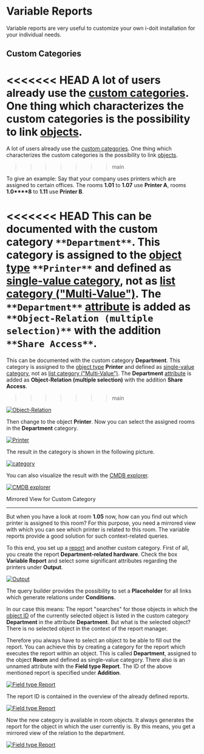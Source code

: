 # Variable Reports

Variable reports are very useful to customize your own i-doit installation for your individual needs.  

Custom Categories
-----------------

<<<<<<< HEAD
A lot of users already use the [custom categories](/display/en/Custom+Categories). One thing which characterizes the custom categories is the possibility to link [objects](../../basics/structure-of-the-it-documentation.md).
=======
A lot of users already use the [custom categories](../basics/custom-categories.md). One thing which characterizes the custom categories is the possibility to link [objects](../basics/structure-of-the-it-documentation.md).
>>>>>>> main

To give an example: Say that your company uses printers which are assigned to certain offices. The rooms **1.01** to **1.07** use **Printer A**, rooms **1.0****8** to **1.11** use **Printer B**.

<<<<<<< HEAD
This can be documented with the custom category `**Department**`. This category is assigned to the [object type](../../basics/structure-of-the-it-documentation.md) `**Printer**` and defined as [single-value category](../../basics/structure-of-the-it-documentation.md), not as [list category ("Multi-Value")](../../basics/structure-of-the-it-documentation.md). The `**Department**` [attribute](../../basics/structure-of-the-it-documentation.md)  is added as `**Object-Relation (multiple selection)**` with the addition `**Share Access**`.  
=======
This can be documented with the custom category **Department**. This category is assigned to the [object type](../basics/structure-of-the-it-documentation.md) **Printer** and defined as [single-value category](../basics/structure-of-the-it-documentation.md), not as [list category ("Multi-Value")](../basics/structure-of-the-it-documentation.md). The **Department** [attribute](../basics/structure-of-the-it-documentation.md)  is added as **Object-Relation (multiple selection)** with the addition **Share Access**.  
>>>>>>> main

[![Object-Relation](../assets/images/en/evaluation/variable-reports/1-vr.png)](../assets/images/en/evaluation/variable-reports/1-vr.png)

Then change to the object **Printer**. Now you can select the assigned rooms in the **Department** category.

[![Printer](../assets/images/en/evaluation/variable-reports/2-vr.png)](../assets/images/en/evaluation/variable-reports/2-vr.png)

The result in the category is shown in the following picture.

[![category](../assets/images/en/evaluation/variable-reports/3-vr.png)](../assets/images/en/evaluation/variable-reports/3-vr.png)

You can also visualize the result with the [CMDB explorer](./cmdb-explorer/index.md).

[![CMDB explorer](../assets/images/en/evaluation/variable-reports/4-vr.png)](../assets/images/en/evaluation/variable-reports/4-vr.png)

Mirrored View for Custom Category  

------------------------------------

But when you have a look at room **1.05** now, how can you find out which printer is assigned to this room? For this purpose, you need a mirrored view with which you can see which printer is related to this room. The variable reports provide a good solution for such context-related queries.

To this end, you set up a [report](./report-manager.md) and another custom category. First of all, you create the report **Department-related hardware**. Check the box **Variable Report** and select some significant attributes regarding the printers under **Output**.  

[![Output](../assets/images/en/evaluation/variable-reports/5-vr.png)](../assets/images/en/evaluation/variable-reports/5-vr.png)

The query builder provides the possibility to set a **Placeholder** for all links which generate relations under **Conditions**.

In our case this means: The report "searches" for those objects in which the [object ID](../basics/unique-references.md) of the currently selected object is listed in the custom category **Department** in the attribute **Department**. But what is the selected object? There is no selected object in the context of the report manager.

Therefore you always have to select an object to be able to fill out the report. You can achieve this by creating a category for the report which executes the report within an object. This is called **Department**, assigned to the object **Room** and defined as single-value category. There also is an unnamed attribute with the **Field type Report**. The ID of the above mentioned report is specified under **Addition**.  

[![Field type Report](../assets/images/en/evaluation/variable-reports/6-vr.png)](../assets/images/en/evaluation/variable-reports/6-vr.png)

The report ID is contained in the overview of the already defined reports.  

[![Field type Report](../assets/images/en/evaluation/variable-reports/7-vr.png)](../assets/images/en/evaluation/variable-reports/7-vr.png)

Now the new category is available in room objects. It always generates the report for the object in which the user currently is. By this means, you get a mirrored view of the relation to the department.

[![Field type Report](../assets/images/en/evaluation/variable-reports/8-vr.png)](../assets/images/en/evaluation/variable-reports/8-vr.png)